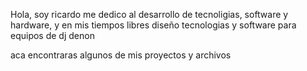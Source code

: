 Hola, soy ricardo
 me dedico al desarrollo de tecnoligias, software y hardware, y en mis tiempos libres diseño tecnologias y software para equipos de dj denon

aca encontraras algunos de mis proyectos y archivos
